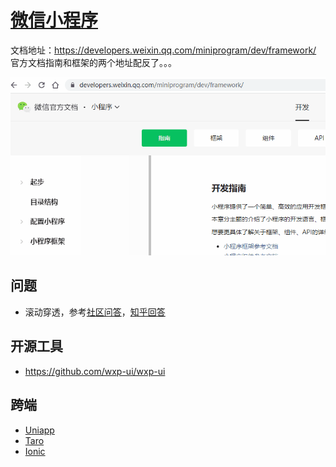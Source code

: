 # [微信小程序](https://developers.weixin.qq.com/miniprogram/dev/framework/)

文档地址：https://developers.weixin.qq.com/miniprogram/dev/framework/ 官方文档指南和框架的两个地址配反了。。。

![error](assets/error.gif)

## 问题

* 滚动穿透，参考[社区问答](https://developers.weixin.qq.com/community/develop/article/doc/00062666530a300ed35ba552856413)，[知乎回答](https://www.zhihu.com/question/52852717)

## 开源工具

* https://github.com/wxp-ui/wxp-ui

## 跨端

* [Uniapp](https://uniapp.dcloud.io/)
* [Taro](https://taro.jd.com/)
* [Ionic](https://ionicframework.com/)
